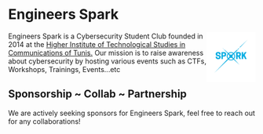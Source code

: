 # Engineers Spark

<a href="https://www.facebook.com/engineers.spark" target="_blank" rel="noopener noreferrer">
  <img width="100" src="https://raw.githubusercontent.com/Engineers-Spark/.github/main/profile/spark.png" align="right"/>
</a>

Engineers Spark is a Cybersecurity Student Club founded in 2014 at the [Higher Institute of Technological Studies in Communications of Tunis.](https://isetcom.tn/public/home.faces) Our mission is to raise awareness about cybersecurity by hosting various events such as CTFs, Workshops, Trainings, Events...etc

## Sponsorship ~ Collab ~ Partnership

We are actively seeking sponsors for Engineers Spark, feel free to reach out for any collaborations!



